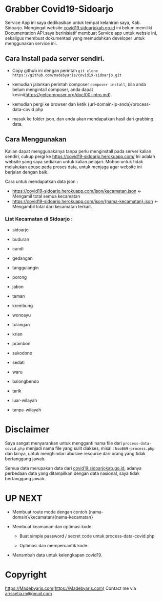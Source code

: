 
#  Grabber Covid19-Sidoarjo


Service App ini saya dedikasikan untuk tempat kelahiran saya, Kab. Sidoarjo.
Mengingat website [covid19.sidoarjokab.go.id](https://covid19.sidoarjokab.go.id) ini belum memiliki Documentation API.saya berinisiatif membuat Service app untuk websie ini, sekaligus membuat dokumentasi yang memudahkan developer untuk menggunakan service ini.

  
  

##  Cara Install pada server sendiri.

- Copy github ini dengan perintah `git clone https://github.com/madebyaris/covid19-sidoarjo.git`

- kemudian jalankan perintah composer `composer install`, bila anda belum mengintall composer, anda dapat kesini(https://getcomposer.org/doc/00-intro.md).

- kemudian pergi ke browser dan ketik {url-domain-ip-anda}/process-data-covid.php

- masuk ke folder json, dan anda akan mendapatkan hasil dari grabbing data.

  
  

##  Cara Menggunakan

Kalian dapat menggunakanya tanpa perlu menginstall pada server kalian sendiri, cukup pergi ke
https://covid19-sidoarjo.herokuapp.com/ Ini adalah website yang saya sediakan untuk kalian pelajari.
Mohon untuk tidak melakukan abuse pada proses data, untuk menjaga agar website ini berjalan dengan baik.

  

Cara untuk mendapatkan data json :
- https://covid19-sidoarjo.herokuapp.com/json/kecamatan.json <- Mengamil total semua kecamatan
- https://covid19-sidoarjo.herokuapp.com/json/{nama-kecamatan}.json <- Mengambil total dari kecamatan terkait.

  

###  List Kecamatan di Sidoarjo :

- sidoarjo

- buduran

- candi

- gedangan

- tanggulangin

- porong

- jabon

- taman

- krembung

- wonoayu

- tulangan

- krian

- prambon

- sukodono

- sedati

- waru

- balongbendo

- tarik

- luar-wilayah

- tanpa-wilayah

  

#  Disclaimer

Saya sangat menyarankan untuk mengganti nama file dari `process-data-covid.php` menjadi nama file yang sulit diakses, misal : `NooB69-process.php` dan lainya, untuk menghindari abusive resource dari orang yang tidak bertanggung jawab.

Semua data merupakan data dari [covid19.sidoarjokab.go.id](https://covid19.sidoarjokab.go.id/), adanya perbedaan data yang ditampilkan dengan data nasional, saya tidak bertanggung jawab.

  
  

#  UP NEXT

- Membuat route mode dengan contoh {nama-domain}/kecamatan/{nama-kecamatan}

- Membuat keamanan dan optimasi kode.

	- Buat simple password / secret code untuk process-data-covid.php

	- Optimasi dan mempercantik kode.

- Menambah data untuk kelengkapan covid19.

  
  

#  Copyright

https://Madebyaris.com(https://Madebyaris.com)
Contact me via arissetia.m@gmail.com